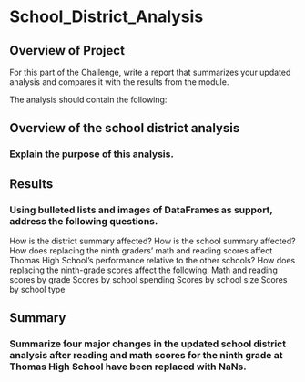 # School_District_Analysis

## Overview of Project
For this part of the Challenge, write a report that summarizes your updated analysis and compares it with the results from the module.

The analysis should contain the following:

## Overview of the school district analysis
### Explain the purpose of this analysis.

## Results
### Using bulleted lists and images of DataFrames as support, address the following questions.

How is the district summary affected?
How is the school summary affected?
How does replacing the ninth graders’ math and reading scores affect Thomas High School’s performance relative to the other schools?
How does replacing the ninth-grade scores affect the following:
Math and reading scores by grade
Scores by school spending
Scores by school size
Scores by school type

## Summary
### Summarize four major changes in the updated school district analysis after reading and math scores for the ninth grade at Thomas High School have been replaced with NaNs.
